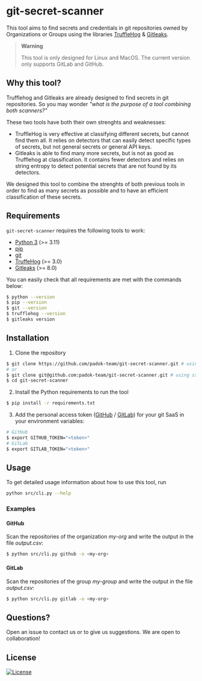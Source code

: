 # git-secret-scanner

This tool aims to find secrets and credentials in git repositories owned by Organizations or Groups using the libraries [TruffleHog](https://trufflesecurity.com/) &amp; [Gitleaks](https://gitleaks.io/).

> **Warning**
> 
> This tool is only designed for Linux and MacOS.
> The current version only supports GitLab and GitHub.

## Why this tool?

Trufflehog and Gitleaks are already designed to find secrets in git repositories. So you may wonder *"what is the purpose of a tool combining both scanners?"* 

These two tools have both their own strenghts and weaknesses:
- TruffleHog is very effective at classifying different secrets, but cannot find them all. It relies on detectors that can easily detect specific types of secrets, but not general secrets or general API keys.
- Gitleaks is able to find many more secrets, but is not as good as Trufflehog at classification. It contains fewer detectors and relies on string entropy to detect potential secrets that are not found by its detectors.

We designed this tool to combine the strenghts of both previous tools in order to find as many secrets as possible and to have an efficient classification of these secrets.

## Requirements

`git-secret-scanner` requires the following tools to work:
- [Python 3](https://www.python.org/downloads/) (>= 3.11)
- [pip](https://pip.pypa.io/en/stable/installation/)
- [git](https://git-scm.com/book/fr/v2/D%C3%A9marrage-rapide-Installation-de-Git)
- [TruffeHog](https://github.com/trufflesecurity/trufflehog) (>= 3.0)
- [Gitleaks](https://github.com/gitleaks/gitleaks) (>= 8.0)

You can easily check that all requirements are met with the commands below:

```bash
$ python --version
$ pip --version
$ git --version
$ trufflehog --version
$ gitleaks version
```

## Installation

1. Clone the repository

```bash
$ git clone https://github.com/padok-team/git-secret-scanner.git # using https
# or
$ git clone git@github.com:padok-team/git-secret-scanner.git # using ssh
$ cd git-secret-scanner
```

2. Install the Python requirements to run the tool

```bash
$ pip install -r requirements.txt
```

3. Add the personal access token ([GitHub](https://docs.github.com/en/enterprise-server@3.4/authentication/keeping-your-account-and-data-secure/creating-a-personal-access-token) / [GitLab](https://docs.gitlab.com/ee/user/profile/personal_access_tokens.html)) for your git SaaS in your environment variables:

```bash
# GitHub
$ export GITHUB_TOKEN="<token>"
# GitLab
$ export GITLAB_TOKEN="<token>"
```

## Usage

To get detailed usage information about how to use this tool, run 

```bash
python src/cli.py --help
```

### Examples

#### GitHub

Scan the repositories of the organization *my-org* and write the output in the file *output.csv*: 

```bash
$ python src/cli.py github -o <my-org>
```

#### GitLab

Scan the repositories of the group *my-group* and write the output in the file *output.csv*: 

```bash
$ python src/cli.py gitlab -o <my-org>
```

## Questions?

Open an issue to contact us or to give us suggestions. We are open to collaboration!

## License

[![License](https://img.shields.io/badge/License-Apache_2.0-blue.svg)](https://opensource.org/licenses/Apache-2.0)
